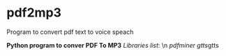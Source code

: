 # pdf2mp3
Program to convert pdf text to voice speach

**Python program to conver PDF To MP3**
_Libraries list_: \n
*pdfminer*
*gtts*gtts
